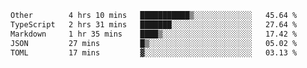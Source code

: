 <!--START_SECTION:waka-->

```txt
Other        4 hrs 10 mins   ███████████▒░░░░░░░░░░░░░   45.64 %
TypeScript   2 hrs 31 mins   ███████░░░░░░░░░░░░░░░░░░   27.64 %
Markdown     1 hr 35 mins    ████▒░░░░░░░░░░░░░░░░░░░░   17.42 %
JSON         27 mins         █▒░░░░░░░░░░░░░░░░░░░░░░░   05.02 %
TOML         17 mins         ▓░░░░░░░░░░░░░░░░░░░░░░░░   03.13 %
```

<!--END_SECTION:waka-->
